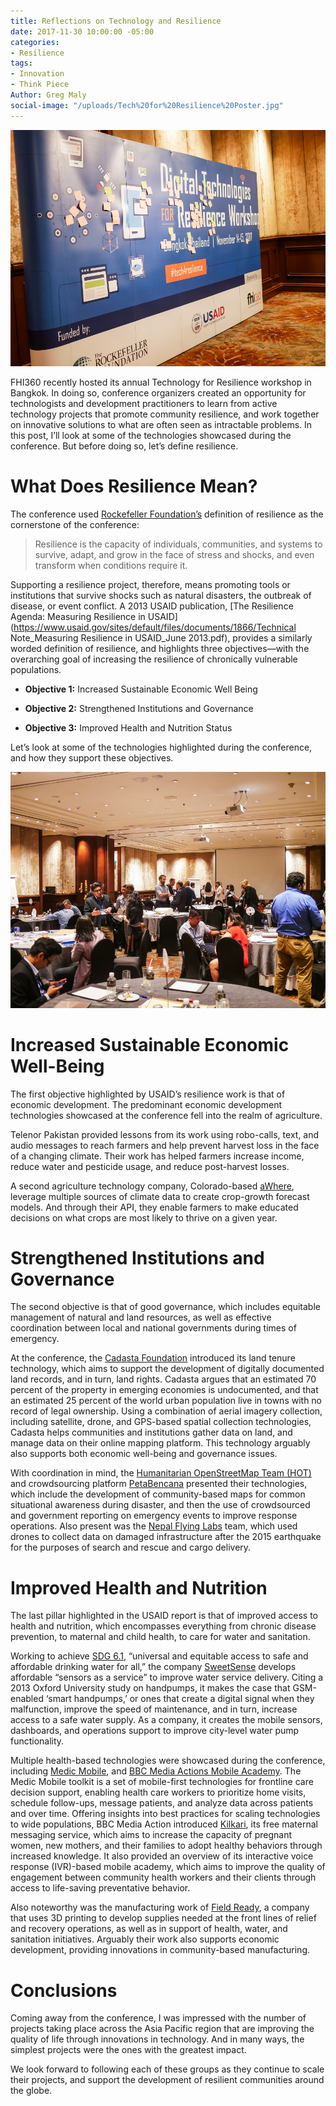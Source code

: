 ```yaml
---
title: Reflections on Technology and Resilience
date: 2017-11-30 10:00:00 -05:00
categories:
- Resilience
tags:
- Innovation
- Think Piece
Author: Greg Maly
social-image: "/uploads/Tech%20for%20Resilience%20Poster.jpg"
---
```


![Tech for Resilience Poster.jpg](/uploads/Tech%20for%20Resilience%20Poster.jpg)

FHI360 recently hosted its annual Technology for Resilience workshop in Bangkok. In doing so, conference organizers created an opportunity for technologists and development practitioners to learn from active technology projects that promote community resilience, and work together on innovative solutions to what are often seen as intractable problems. In this post, I’ll look at some of the technologies showcased during the conference. But before doing so, let’s define resilience.

<!--more-->

# What Does Resilience Mean?

The conference used [Rockefeller Foundation’s](https://www.rockefellerfoundation.org/) definition of resilience as the cornerstone of the conference:

> Resilience is the capacity of individuals, communities, and systems to survive, adapt, and grow in the face of stress and shocks, and even transform when conditions require it.

Supporting a resilience project, therefore, means promoting tools or institutions that survive shocks such as natural disasters, the outbreak of disease, or event conflict. A 2013 USAID publication, \[The Resilience Agenda: Measuring Resilience in USAID\](https://www.usaid.gov/sites/default/files/documents/1866/Technical Note_Measuring Resilience in USAID_June 2013.pdf), provides a similarly worded definition of resilience, and highlights three objectives—with the overarching goal of increasing the resilience of chronically vulnerable populations.

* **Objective 1:** Increased Sustainable Economic Well Being

* **Objective 2:** Strengthened Institutions and Governance

* **Objective 3:** Improved Health and Nutrition Status

Let’s look at some of the technologies highlighted during the conference, and how they support these objectives.

![Tech for Resilience Participants.jpg](/uploads/Tech%20for%20Resilience%20Participants.jpg)

# Increased Sustainable Economic Well-Being

The first objective highlighted by USAID’s resilience work is that of economic development. The predominant economic development technologies showcased at the conference fell into the realm of agriculture.

Telenor Pakistan provided lessons from its work using robo-calls, text, and audio messages to reach farmers and help prevent harvest loss in the face of a changing climate. Their work has helped farmers increase income, reduce water and pesticide usage, and reduce post-harvest losses.

A second agriculture technology company, Colorado-based [aWhere](http://www.awhere.com/), leverage multiple sources of climate data to create crop-growth forecast models. And through their API, they enable farmers to make educated decisions on what crops are most likely to thrive on a given year.

# Strengthened Institutions and Governance

The second objective is that of good governance, which includes equitable management of natural and land resources, as well as effective coordination between local and national governments during times of emergency.

At the conference, the [Cadasta Foundation](http://cadasta.org/) introduced its land tenure technology, which aims to support the development of digitally documented land records, and in turn, land rights. Cadasta argues that an estimated 70 percent of the property in emerging economies is undocumented, and that an estimated 25 percent of the world urban population live in towns with no record of legal ownership. Using a combination of aerial imagery collection, including satellite, drone, and GPS-based spatial collection technologies, Cadasta helps communities and institutions gather data on land, and manage data on their online mapping platform. This technology arguably also supports both economic well-being and governance issues.

With coordination in mind, the [Humanitarian OpenStreetMap Team (HOT)](https://www.hotosm.org/) and crowdsourcing platform [PetaBencana](https://info.petabencana.id/about/) presented their technologies, which include the development of community-based maps for common situational awareness during disaster, and then the use of crowdsourced and government reporting on emergency events to improve response operations. Also present was the [Nepal Flying Labs](http://nepal.werobotics.org/) team, which used drones to collect data on damaged infrastructure after the 2015 earthquake for the purposes of search and rescue and cargo delivery.

# Improved Health and Nutrition

The last pillar highlighted in the USAID report is that of improved access to health and nutrition, which encompasses everything from chronic disease prevention, to maternal and child health, to care for water and sanitation.

Working to achieve [SDG 6.1](https://sustainabledevelopment.un.org/sdg6), “universal and equitable access to safe and affordable drinking water for all,” the company [SweetSense](http://www.sweetsensors.com/) develops affordable “sensors as a service” to improve water service delivery. Citing a 2013 Oxford University study on handpumps, it makes the case that GSM-enabled ‘smart handpumps,’ or ones that create a digital signal when they malfunction, improve the speed of maintenance, and in turn, increase access to a safe water supply. As a company, it creates the mobile sensors, dashboards, and operations support to improve city-level water pump functionality.

Multiple health-based technologies were showcased during the conference, including [Medic Mobile](https://medicmobile.org/), and [BBC Media Actions Mobile Academy](http://www.bbc.co.uk/mediaaction/where-we-work/asia/india/sdp-ma-mk). The Medic Mobile toolkit is a set of mobile-first technologies for frontline care decision support, enabling health care workers to prioritize home visits, schedule follow-ups, message patients, and analyze data across patients and over time. Offering insights into best practices for scaling technologies to wide populations, BBC Media Action introduced [Kilkari](https://www.gsma.com/mobilefordevelopment/programme/mhealth/an-overview-of-kilkari-a-maternal-and-child-health-service-in-india), its free maternal messaging service, which aims to increase the capacity of pregnant women, new mothers, and their families to adopt healthy behaviors through increased knowledge. It also provided an overview of its interactive voice response (IVR)-based mobile academy, which aims to improve the quality of engagement between community health workers and their clients through access to life-saving preventative behavior.

Also noteworthy was the manufacturing work of [Field Ready](https://www.fieldready.org/), a company that uses 3D printing to develop supplies needed at the front lines of relief and recovery operations, as well as in support of health, water, and sanitation initiatives. Arguably their work also supports economic development, providing innovations in community-based manufacturing.

# Conclusions

Coming away from the conference, I was impressed with the number of projects taking place across the Asia Pacific region that are improving the quality of life through innovations in technology. And in many ways, the simplest projects were the ones with the greatest impact.

We look forward to following each of these groups as they continue to scale their projects, and support the development of resilient communities around the globe.